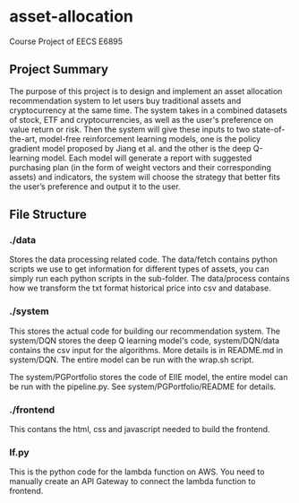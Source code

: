 # asset-allocation
Course Project of EECS E6895

## Project Summary
The purpose of this project is to design and implement an asset allocation recommendation system to let users buy traditional assets and cryptocurrency at the same time. The system takes in a combined datasets of stock, ETF and cryptocurrencies, as well as the user's preference on value return or risk. Then the system will give these inputs to two state-of-the-art, model-free reinforcement learning models, one is the policy gradient model proposed by Jiang et al. and the other is the deep Q-learning model. Each model will generate a report with suggested purchasing plan (in the form of weight vectors and their corresponding assets) and indicators, the system will choose the strategy that better fits the user’s preference and output it to the user.

## File Structure

### ./data
Stores the data processing related code. The data/fetch contains python scripts we use to get information for different types of assets, you can simply run each python scripts in the sub-folder. The data/process contains how we transform the txt format historical price into csv and database. 

### ./system
This stores the actual code for building our recommendation system. The system/DQN stores the deep Q learning model's code, system/DQN/data contains the csv input for the algorithms. More details is in README.md in system/DQN. The entire model can be run with the wrap.sh script.

The system/PGPortfolio stores the code of EIIE model, the entire model can be run with the pipeline.py. See system/PGPortfolio/README for details.

### ./frontend
This contans the html, css and javascript needed to build the frontend. 

### lf.py
This is the python code for the lambda function on AWS. You need to manually create an API Gateway to connect the lambda function to frontend.
